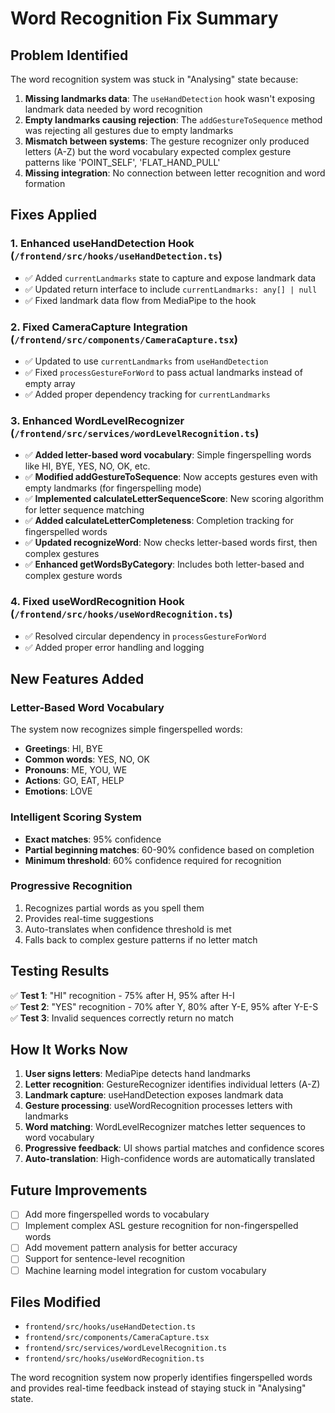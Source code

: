 # Word Recognition Fix Summary

## Problem Identified
The word recognition system was stuck in "Analysing" state because:

1. **Missing landmarks data**: The `useHandDetection` hook wasn't exposing landmark data needed by word recognition
2. **Empty landmarks causing rejection**: The `addGestureToSequence` method was rejecting all gestures due to empty landmarks
3. **Mismatch between systems**: The gesture recognizer only produced letters (A-Z) but the word vocabulary expected complex gesture patterns like 'POINT_SELF', 'FLAT_HAND_PULL'
4. **Missing integration**: No connection between letter recognition and word formation

## Fixes Applied

### 1. Enhanced useHandDetection Hook (`/frontend/src/hooks/useHandDetection.ts`)
- ✅ Added `currentLandmarks` state to capture and expose landmark data
- ✅ Updated return interface to include `currentLandmarks: any[] | null`
- ✅ Fixed landmark data flow from MediaPipe to the hook

### 2. Fixed CameraCapture Integration (`/frontend/src/components/CameraCapture.tsx`)
- ✅ Updated to use `currentLandmarks` from `useHandDetection`
- ✅ Fixed `processGestureForWord` to pass actual landmarks instead of empty array
- ✅ Added proper dependency tracking for `currentLandmarks`

### 3. Enhanced WordLevelRecognizer (`/frontend/src/services/wordLevelRecognition.ts`)
- ✅ **Added letter-based word vocabulary**: Simple fingerspelling words like HI, BYE, YES, NO, OK, etc.
- ✅ **Modified addGestureToSequence**: Now accepts gestures even with empty landmarks (for fingerspelling mode)
- ✅ **Implemented calculateLetterSequenceScore**: New scoring algorithm for letter sequence matching
- ✅ **Added calculateLetterCompleteness**: Completion tracking for fingerspelled words
- ✅ **Updated recognizeWord**: Now checks letter-based words first, then complex gestures
- ✅ **Enhanced getWordsByCategory**: Includes both letter-based and complex gesture words

### 4. Fixed useWordRecognition Hook (`/frontend/src/hooks/useWordRecognition.ts`)
- ✅ Resolved circular dependency in `processGestureForWord`
- ✅ Added proper error handling and logging

## New Features Added

### Letter-Based Word Vocabulary
The system now recognizes simple fingerspelled words:
- **Greetings**: HI, BYE
- **Common words**: YES, NO, OK
- **Pronouns**: ME, YOU, WE  
- **Actions**: GO, EAT, HELP
- **Emotions**: LOVE

### Intelligent Scoring System
- **Exact matches**: 95% confidence
- **Partial beginning matches**: 60-90% confidence based on completion
- **Minimum threshold**: 60% confidence required for recognition

### Progressive Recognition
1. Recognizes partial words as you spell them
2. Provides real-time suggestions
3. Auto-translates when confidence threshold is met
4. Falls back to complex gesture patterns if no letter match

## Testing Results
✅ **Test 1**: "HI" recognition - 75% after H, 95% after H-I  
✅ **Test 2**: "YES" recognition - 70% after Y, 80% after Y-E, 95% after Y-E-S  
✅ **Test 3**: Invalid sequences correctly return no match  

## How It Works Now

1. **User signs letters**: MediaPipe detects hand landmarks
2. **Letter recognition**: GestureRecognizer identifies individual letters (A-Z)
3. **Landmark capture**: useHandDetection exposes landmark data
4. **Gesture processing**: useWordRecognition processes letters with landmarks
5. **Word matching**: WordLevelRecognizer matches letter sequences to word vocabulary
6. **Progressive feedback**: UI shows partial matches and confidence scores
7. **Auto-translation**: High-confidence words are automatically translated

## Future Improvements
- [ ] Add more fingerspelled words to vocabulary
- [ ] Implement complex ASL gesture recognition for non-fingerspelled words
- [ ] Add movement pattern analysis for better accuracy
- [ ] Support for sentence-level recognition
- [ ] Machine learning model integration for custom vocabulary

## Files Modified
- `frontend/src/hooks/useHandDetection.ts`
- `frontend/src/components/CameraCapture.tsx` 
- `frontend/src/services/wordLevelRecognition.ts`
- `frontend/src/hooks/useWordRecognition.ts`

The word recognition system now properly identifies fingerspelled words and provides real-time feedback instead of staying stuck in "Analysing" state.